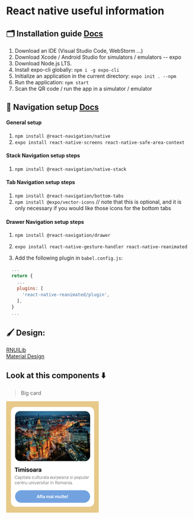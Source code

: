 # React native useful information

## 🗂️ Installation guide [Docs](https://reactnative.dev/docs/getting-started)

1. Download an IDE (Visual Studio Code, WebStorm ...)
2. Download Xcode / Android Studio for simulators / emulators -- expo
3. Download Node.js LTS.
4. Install expo-cli globally: `npm i -g expo-cli`
5. Initialize an application in the current directory: `expo init . --npm`
6. Run the application: `npm start`
7. Scan the QR code / run the app in a simulator / emulator

## 🧭 Navigation setup [Docs](https://reactnavigation.org/docs/getting-started/)

#### General setup
1. `npm install @react-navigation/native`
2. `expo install react-native-screens react-native-safe-area-context`

#### Stack Navigation setup steps
1. `npm install @react-navigation/native-stack`

#### Tab Navigation setup steps
1. `npm install @react-navigation/bottom-tabs`
2. `npm install @expo/vector-icons` // note that this is optional, and it is only necessary if you would like those icons for the bottom tabs

#### Drawer Navigation setup steps
1. `npm install @react-navigation/drawer`
2. `expo install react-native-gesture-handler react-native-reanimated`

3. Add the following plugin in `babel.config.js`:
```js
  ...
  return {
    ...
    plugins: [
      'react-native-reanimated/plugin',
    ],
  }
  ...
```

## 🖌️ Design:
[RNUILib](https://wix.github.io/react-native-ui-lib/) <br>
[Material Design](https://m3.material.io/)

## Look at this components ⬇️

>Big card
<img src="./readme_img/bigCard.PNG" width="250" height="300">
